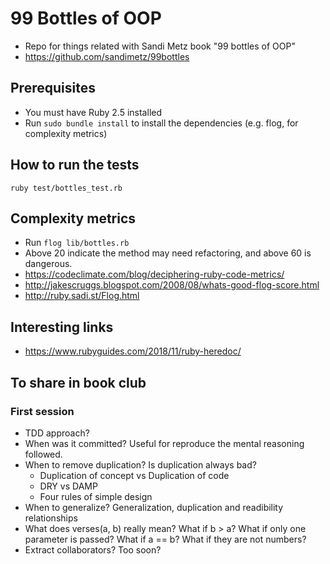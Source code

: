 # 99 Bottles of OOP
* Repo for things related with Sandi Metz book "99 bottles of OOP"
* https://github.com/sandimetz/99bottles


## Prerequisites
* You must have Ruby 2.5 installed
* Run `sudo bundle install` to install the dependencies (e.g. flog, for complexity metrics)


## How to run the tests
`ruby test/bottles_test.rb`


## Complexity metrics
* Run `flog lib/bottles.rb`
* Above 20 indicate the method may need refactoring, and above 60 is dangerous.
* https://codeclimate.com/blog/deciphering-ruby-code-metrics/
* http://jakescruggs.blogspot.com/2008/08/whats-good-flog-score.html
* http://ruby.sadi.st/Flog.html


## Interesting links
* https://www.rubyguides.com/2018/11/ruby-heredoc/


## To share in book club
### First session
* TDD approach?
* When was it committed? Useful for reproduce the mental reasoning followed.
* When to remove duplication? Is duplication always bad? 
    - Duplication of concept vs Duplication of code
    - DRY vs DAMP
    - Four rules of simple design
* When to generalize? Generalization, duplication and readibility relationships
* What does verses(a, b) really mean? What if b > a? What if only one parameter is passed? What if a == b? What if they are not numbers?
* Extract collaborators? Too soon?